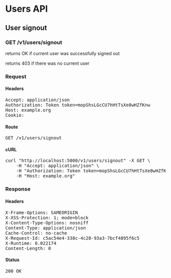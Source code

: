 # Users API

## User signout

### GET /v1/users/signout

returns OK if current user was successfully signed out

returns 403 if there was no current user
### Request

#### Headers

<pre>Accept: application/json
Authorization: Token token=mopShsLGcCU7hHtTsXe8wHZfKnw
Host: example.org
Cookie: </pre>

#### Route

<pre>GET /v1/users/signout</pre>

#### cURL

<pre class="request">curl &quot;http://localhost:5000/v1/users/signout&quot; -X GET \
	-H &quot;Accept: application/json&quot; \
	-H &quot;Authorization: Token token=mopShsLGcCU7hHtTsXe8wHZfKnw&quot; \
	-H &quot;Host: example.org&quot;</pre>

### Response

#### Headers

<pre>X-Frame-Options: SAMEORIGIN
X-XSS-Protection: 1; mode=block
X-Content-Type-Options: nosniff
Content-Type: application/json
Cache-Control: no-cache
X-Request-Id: c5ac54e4-338c-4c28-93a3-7bcf4895f6c5
X-Runtime: 0.022174
Content-Length: 0</pre>

#### Status

<pre>200 OK</pre>

